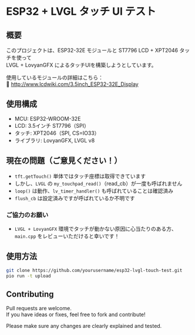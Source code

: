 # ESP32 + LVGL タッチ UI テスト

## 概要

このプロジェクトは、ESP32-32E モジュールと ST7796 LCD + XPT2046 タッチを使って  
LVGL + LovyanGFX によるタッチUIを構築しようとしています。

使用しているモジュールの詳細はこちら：  
🔗 http://www.lcdwiki.com/3.5inch_ESP32-32E_Display

## 使用構成

- MCU: ESP32-WROOM-32E
- LCD: 3.5インチ ST7796（SPI）
- タッチ: XPT2046（SPI, CS=IO33）
- ライブラリ: LovyanGFX, LVGL v8

## 現在の問題（ご意見ください！）

- `tft.getTouch()` 単体ではタッチ座標は取得できています
- しかし、`LVGL` の `my_touchpad_read()`（read_cb）が一度も呼ばれません
- `loop()` は動作、`lv_timer_handler()` も呼ばれていることは確認済み
- `flush_cb` は設定済みですが呼ばれているか不明です

### ご協力のお願い

- `LVGL + LovyanGFX` 環境でタッチが動かない原因に心当たりのある方、
  `main.cpp` をレビューいただけると幸いです！

## 使用方法

```bash
git clone https://github.com/yourusername/esp32-lvgl-touch-test.git
pio run -t upload
```

## Contributing

Pull requests are welcome.  
If you have ideas or fixes, feel free to fork and contribute!

Please make sure any changes are clearly explained and tested.
